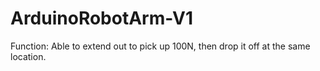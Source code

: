 # ArduinoRobotArm-V1
Function: Able to extend out to pick up 100N, then drop it off at the same location.
